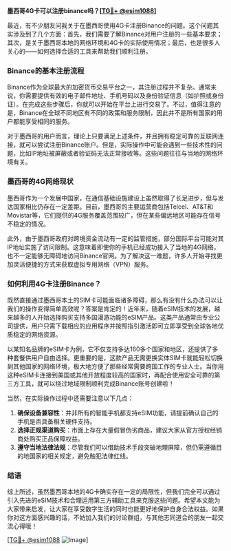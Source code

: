**墨西哥4G卡可以注册binance吗？[[TG💪+ @esim1088](https://t.me/s/esim1088)]**

最近，有不少朋友问我关于在墨西哥使用4G卡注册Binance的问题。这个问题其实涉及到了几个方面：首先，我们需要了解Binance对用户注册的一些基本要求；其次，是关于墨西哥本地的网络环境和4G卡的实际使用情况；最后，也是很多人关心的——如何选择合适的工具来帮助我们顺利注册。

### Binance的基本注册流程

Binance作为全球最大的加密货币交易平台之一，其注册过程并不复杂。通常来说，你需要提供有效的电子邮件地址、手机号码以及身份验证信息（如护照或身份证）。在完成这些步骤后，你就可以开始在平台上进行交易了。不过，值得注意的是，Binance在全球不同地区有不同的政策和服务限制，因此并不是所有国家的用户都能享受相同的服务。

对于墨西哥的用户而言，理论上只要满足上述条件，并且拥有稳定可靠的互联网连接，就可以尝试注册Binance账户。但是，实际操作中可能会遇到一些技术性的问题，比如IP地址被屏蔽或者验证码无法正常接收等。这些问题往往与当地的网络环境有关。

### 墨西哥的4G网络现状

墨西哥作为一个发展中国家，在通信基础设施建设上虽然取得了长足进步，但与发达国家相比仍存在一定差距。目前，墨西哥的主要运营商包括Telcel、AT&T和Movistar等，它们提供的4G服务覆盖范围较广，但在某些偏远地区可能存在信号不稳定的情况。

此外，由于墨西哥政府对跨境资金流动有一定的监管措施，部分国际平台可能对其IP地址实施了访问限制。这意味着即使你的手机已经成功接入了当地的4G网络，也不一定能够无障碍地访问Binance官网。为了解决这一难题，许多人开始寻找更加灵活便捷的方式来获取虚拟专用网络（VPN）服务。

### 如何利用4G卡注册Binance？

既然直接通过墨西哥本土的SIM卡可能面临诸多障碍，那么有没有什么办法可以让我们的操作变得简单高效呢？答案是肯定的！近年来，随着eSIM技术的发展，越来越多的人开始选择购买支持多国漫游功能的eSIM产品。这类产品通常由专业公司提供，用户只需下载相应的应用程序并按照指引激活即可立即享受到全球各地优质稳定的网络资源。

以某知名品牌的eSIM卡为例，它不仅支持多达160多个国家和地区，还提供了多种套餐供用户自由选择。更重要的是，这款产品无需更换实体SIM卡就能轻松切换到其他国家的网络环境，极大地方便了那些经常需要跨国工作的专业人士。当你用这种eSIM卡连接到美国或其他开放程度较高的国家时，再配合使用安全可靠的第三方工具，就可以绕过地域限制顺利完成Binance账号创建啦！

当然，在实际操作过程中还需要注意以下几点：

1. **确保设备兼容性**：并非所有的智能手机都支持eSIM功能，请提前确认自己的手机是否具备相关硬件支持。
2. **选择正规渠道购买**：市面上存在大量假冒伪劣商品，建议大家从官方授权经销商处购买正品保障权益。
3. **遵守当地法律法规**：尽管我们可以借助技术手段突破地理屏障，但仍需遵循目的地国家的相关规定，避免触犯法律红线。

### 结语

综上所述，虽然墨西哥本地的4G卡确实存在一定的局限性，但我们完全可以通过引入先进的eSIM技术和合理运用第三方辅助工具来克服这些问题。希望本文能为大家带来启发，让大家在享受数字生活的同时也能更好地保护自身合法权益。如果你对这方面感兴趣的话，不妨加入我们的讨论群组，与其他志同道合的朋友一起交流心得哦！

[[TG💪+ @esim1088](https://t.me/s/esim1088) ![Image](https://i.postimg.cc/4NQfJmqS/Snipaste-2025-05-13-00-14-12.png)]